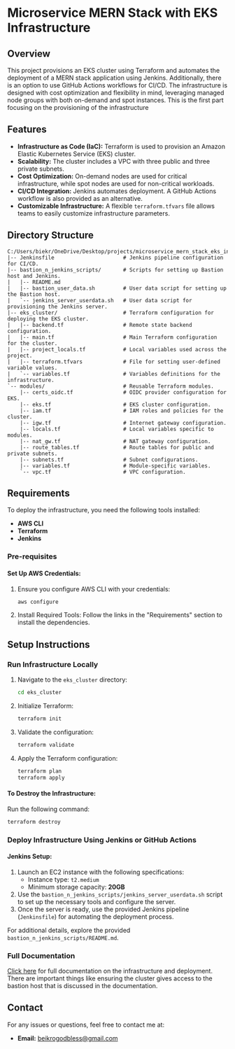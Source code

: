 # Microservice MERN Stack with EKS Infrastructure

## Overview  
This project provisions an EKS cluster using Terraform and automates the deployment of a MERN stack application using Jenkins. Additionally, there is an option to use GitHub Actions workflows for CI/CD. The infrastructure is designed with cost optimization and flexibility in mind, leveraging managed node groups with both on-demand and spot instances. This is the first part focusing on the provisioning of the infrastructure

## Features  
- **Infrastructure as Code (IaC):** Terraform is used to provision an Amazon Elastic Kubernetes Service (EKS) cluster.  
- **Scalability:** The cluster includes a VPC with three public and three private subnets.  
- **Cost Optimization:** On-demand nodes are used for critical infrastructure, while spot nodes are used for non-critical workloads.  
- **CI/CD Integration:** Jenkins automates deployment. A GitHub Actions workflow is also provided as an alternative.  
- **Customizable Infrastructure:** A flexible `terraform.tfvars` file allows teams to easily customize infrastructure parameters.  

## Directory Structure  
```plaintext
C:/Users/biekr/OneDrive/Desktop/projects/microservice_mern_stack_eks_infrastructure/
|-- Jenkinsfile                      # Jenkins pipeline configuration for CI/CD.
|-- bastion_n_jenkins_scripts/       # Scripts for setting up Bastion host and Jenkins.
|   |-- README.md
|   |-- bastion_user_data.sh         # User data script for setting up the Bastion host.
|   `-- jenkins_server_userdata.sh   # User data script for provisioning the Jenkins server.
|-- eks_cluster/                     # Terraform configuration for deploying the EKS cluster.
|   |-- backend.tf                   # Remote state backend configuration.
|   |-- main.tf                      # Main Terraform configuration for the cluster.
|   |-- project_locals.tf            # Local variables used across the project.
|   |-- terraform.tfvars             # File for setting user-defined variable values.
|   `-- variables.tf                 # Variables definitions for the infrastructure.
`-- modules/                         # Reusable Terraform modules.
    |-- certs_oidc.tf                # OIDC provider configuration for EKS.
    |-- eks.tf                       # EKS cluster configuration.
    |-- iam.tf                       # IAM roles and policies for the cluster.
    |-- igw.tf                       # Internet gateway configuration.
    |-- locals.tf                    # Local variables specific to modules.
    |-- nat_gw.tf                    # NAT gateway configuration.
    |-- route_tables.tf              # Route tables for public and private subnets.
    |-- subnets.tf                   # Subnet configurations.
    |-- variables.tf                 # Module-specific variables.
    `-- vpc.tf                       # VPC configuration.
```
## Requirements  
To deploy the infrastructure, you need the following tools installed:  
- **AWS CLI**  
- **Terraform**  
- **Jenkins**  

### Pre-requisites  
#### Set Up AWS Credentials:  
1. Ensure you configure AWS CLI with your credentials:  
   ```bash
   aws configure
   ```  
2. Install Required Tools: Follow the links in the "Requirements" section to install the dependencies.  

## Setup Instructions  

### Run Infrastructure Locally  
1. Navigate to the `eks_cluster` directory:  
   ```bash
   cd eks_cluster
   ```  
2. Initialize Terraform:  
   ```bash
   terraform init
   ```  
3. Validate the configuration:  
   ```bash
   terraform validate
   ```  
4. Apply the Terraform configuration:  
   ```bash
   terraform plan
   terraform apply
   ```  

#### To Destroy the Infrastructure:  
Run the following command:  
   ```bash
   terraform destroy
   ```  

### Deploy Infrastructure Using Jenkins or GitHub Actions  
#### Jenkins Setup:  
1. Launch an EC2 instance with the following specifications:  
   - Instance type: `t2.medium`  
   - Minimum storage capacity: **20GB**  
2. Use the `bastion_n_jenkins_scripts/jenkins_server_userdata.sh` script to set up the necessary tools and configure the server.  
3. Once the server is ready, use the provided Jenkins pipeline (`Jenkinsfile`) for automating the deployment process.  

For additional details, explore the provided `bastion_n_jenkins_scripts/README.md`.  

### Full Documentation  
[Click here](#) for full documentation on the infrastructure and deployment. There are important things like ensuring the cluster gives access to the bastion host that is discussed in the documentation.

## Contact  
For any issues or questions, feel free to contact me at:  
- **Email:** [beikrogodbless@gmail.com](mailto:beikrogodbless@gmail.com)  

